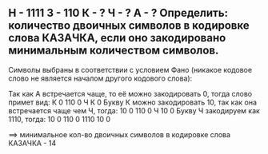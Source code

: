 Н - 1111
З - 110
К - ?
Ч - ?
А - ?
Определить: количество двоичных символов в кодировке слова КАЗАЧКА, если оно закодировано минимальным количеством символов.
---




Символы выбраны в соответствии с условием Фано (никакое кодовое слово не является началом другого кодового слова):

Так как А встречается чаще, то её можно закодировать 0, тогда слово примет вид:
К 0 110 0 Ч К 0
Букву К можно закодировать 10, так как она встречается чаще чем Ч, тогда:
10 0 110 0 Ч 10 0
Букву Ч закодируем как 1110, тогда:
10 0 110 0 1110 10 0

==> минимальное кол-во двоичных символов в кодировке слова КАЗАЧКА - 14
